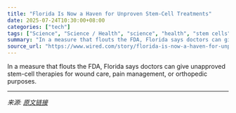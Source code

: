 ```yaml
---
title: "Florida Is Now a Haven for Unproven Stem-Cell Treatments"
date: 2025-07-24T10:30:00+08:00
categories: ["tech"]
tags: ["Science", "Science / Health", "science", "health", "stem cells", "florida", "Buyer Beware"]
summary: "In a measure that flouts the FDA, Florida says doctors can give unapproved stem-cell therapies for wound care, pain management, or orthopedic purposes."
source_url: "https://www.wired.com/story/florida-is-now-a-haven-for-unproven-stem-cell-treatments/"
---
```


In a measure that flouts the FDA, Florida says doctors can give unapproved stem-cell therapies for wound care, pain management, or orthopedic purposes.

---

*来源: [原文链接](https://www.wired.com/story/florida-is-now-a-haven-for-unproven-stem-cell-treatments/)*
